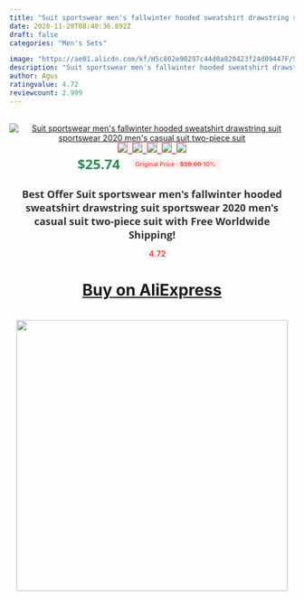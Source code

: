 ```yaml
---
title: "Suit sportswear men's fallwinter hooded sweatshirt drawstring suit sportswear 2020 men's casual suit two-piece suit"
date: 2020-11-20T08:40:36.892Z
draft: false
categories: "Men's Sets"

image: "https://ae01.alicdn.com/kf/H5c802e90297c44d0a020423f24d09447F/Suit-sportswear-men-s-fall-winter-hooded-sweatshirt-drawstring-suit-sportswear-2020-men-s-casual-suit.jpg"
description: "Suit sportswear men's fallwinter hooded sweatshirt drawstring suit sportswear 2020 men's casual suit two-piece suit"
author: Agus
ratingvalue: 4.72
reviewcount: 2.999
---
```

<br>
<div style="text-align: center;">
<a href="https://s.click.aliexpress.com/e/_Ad1FH7" target="_blank" rel="nofollow noopener noreferrer"><img alt="Suit sportswear men's fallwinter hooded sweatshirt drawstring suit sportswear 2020 men's casual suit two-piece suit" class="magnifier-image" src="https://ae01.alicdn.com/kf/H5c802e90297c44d0a020423f24d09447F/Suit-sportswear-men-s-fall-winter-hooded-sweatshirt-drawstring-suit-sportswear-2020-men-s-casual-suit.jpg_640x640.jpg">
<br>
<img style="border:1px solid salmon" src="https://ae01.alicdn.com/kf/H5c802e90297c44d0a020423f24d09447F/Suit-sportswear-men-s-fall-winter-hooded-sweatshirt-drawstring-suit-sportswear-2020-men-s-casual-suit.jpg_120x120.jpg">&nbsp;&nbsp;<img style="border:1px solid salmon" src="https://ae01.alicdn.com/kf/H3f4cc162f0fb4a6abb341805ca1ca029k/Suit-sportswear-men-s-fall-winter-hooded-sweatshirt-drawstring-suit-sportswear-2020-men-s-casual-suit.jpg_120x120.jpg">&nbsp;&nbsp;<img style="border:1px solid salmon" src="https://ae01.alicdn.com/kf/H7837a6ee937a4737bee18a53efe092c8X/Suit-sportswear-men-s-fall-winter-hooded-sweatshirt-drawstring-suit-sportswear-2020-men-s-casual-suit.jpg_120x120.jpg">&nbsp;&nbsp;<img style="border:1px solid salmon" src="https://ae01.alicdn.com/kf/Hb83466ddc6e345e585f64e7dcd599a82B/Suit-sportswear-men-s-fall-winter-hooded-sweatshirt-drawstring-suit-sportswear-2020-men-s-casual-suit.jpg_120x120.jpg">&nbsp;&nbsp;<img style="border:1px solid salmon" src="https://ae01.alicdn.com/kf/H8c71bafb5e2b4334a75c69c8944961380/Suit-sportswear-men-s-fall-winter-hooded-sweatshirt-drawstring-suit-sportswear-2020-men-s-casual-suit.jpg_120x120.jpg"></a></div><br0>
<div style="text-align: center;"><span style="background-color: white; border: 0px; box-sizing: border-box; color: seagreen; display: inline-block; font-family: &quot;open sans&quot; , &quot;arial&quot; , &quot;helvetica&quot; , sans-serif , &quot;heiti&quot;; font-size: 24px; font-stretch: inherit; font-weight: 700; line-height: inherit; margin: 0px 10px 0px 0px; padding: 0px; vertical-align: middle;">$25.74 </span>
<span style="background: rgb(255 , 241 , 241); border-radius: 3px; border: 0px; box-sizing: border-box; color: #ff4747; display: inline-block; font-family: inherit; font-size: 12px; font-stretch: inherit; font-style: inherit; font-variant: inherit; font-weight: 600; line-height: inherit; margin: 0px; padding: 2px 5px; transform: scale(0.9); vertical-align: middle;">Original Price : <b style="text-decoration: line-through;">$28.60 </b> 10%&nbsp;&nbsp;</span></div>
<h1 style="color: #333333; display: inline-block; font-family: &quot;open sans&quot; , &quot;arial&quot; , &quot;helvetica&quot; , sans-serif , &quot;heiti&quot;; font-size: 18px; font-stretch: inherit; font-weight: 700; text-align: center;">Best Offer Suit sportswear men's fallwinter hooded sweatshirt drawstring suit sportswear 2020 men's casual suit two-piece suit with Free Worldwide Shipping!</h1>
<div style="color: #ff4747; text-align: center;">
<img src="https://4.bp.blogspot.com/-M0ZcTcb-5uY/XleCXlxnR4I/AAAAAAAAAEc/OrjgMkXV1oMQFaCRZj5HQwOCBcu3w1FegCPcBGAYYCw/s1600/star.png" style="height: 15px;">&nbsp;<b>4.72</b></div>
<div class="button_cont" align="center"><a class="buynow_a" href="https://s.click.aliexpress.com/e/_Ad1FH7" target="_blank" rel="nofollow noopener noreferrer"><H1>Buy on AliExpress</H1></a></div><br>
<div class="separator" style="clear: both; text-align: center;">
<img src="https://lh3.googleusercontent.com/-pTy5HemUv9M/XlePHvY0dAI/AAAAAAAAAE4/0nX5iRUoIWY8eMW9Dpxeirr157OZliDIgCLcBGAsYHQ/s1600/badge.gif" width="480">
</div>
